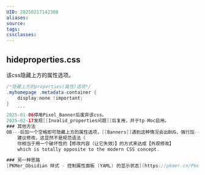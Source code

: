 ```yaml
---
UID: 20250217142308
aliases: 
source: 
tags: 
cssclasses:
---
```

## hideproperties.css
该css隐藏上方的属性选项。
```java
/*隐藏上方的properties(属性)选项*/
.myhomepage .metadata-container {
	display:none !important;
}
	```
2025-01-06停用Pixel_Banner后废弃该css。
2025-02-17发现[[Invalid_properties问题]]后复用，并于tp-Moc启用。
### 其他方法
OB---后加一个空格即可隐藏上方的属性选项，[[Banners]]遇到这种情况会出BUG，强行加---在后面。Moy的解释：
	建议修改，这显然不是规范语法（
	你相当于用一个破坏性的【修改内容（让它失效）】的方式来达成【外观修改】
	which is totally opposite to the modern CSS concept.

### 另一种思路
[PKMer_Obsidian 样式 - 控制属性面板 (YAML) 的显示状态](https://pkmer.cn/Pkmer-Docs/10-obsidian/obsidian%E5%A4%96%E8%A7%82/css-%E7%89%87%E6%AE%B5/obsidian%E6%A0%B7%E5%BC%8F-%E6%8E%A7%E5%88%B6%E5%B1%9E%E6%80%A7%E9%9D%A2%E6%9D%BFyaml%E7%9A%84%E6%98%BE%E7%A4%BA%E7%8A%B6%E6%80%81/)